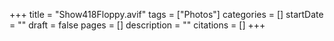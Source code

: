+++
title = "Show418Floppy.avif"
tags = ["Photos"]
categories = []
startDate = ""
draft = false
pages = []
description = ""
citations = []
+++
